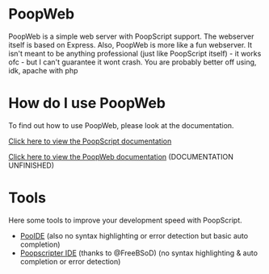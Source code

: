 # PoopWeb
PoopWeb is a simple web server with PoopScript support. The webserver itself is based on Express. Also, PoopWeb is more like a fun webserver. It isn't meant to be anything professional (just like PoopScript itself) - it works ofc - but I can't guarantee it wont crash. You are probably better off using, idk, apache with php

# How do I use PoopWeb
To find out how to use PoopWeb, please look at the documentation.

[Click here to view the PoopScript documentation](https://goldenretriveryt.github.io/PoopScript/)

[Click here to view the PoopWeb documentation](https://goldenretriveryt.github.io/PoopWeb/) (DOCUMENTATION UNFINISHED)

# Tools
Here some tools to improve your development speed with PoopScript.
* [PooIDE](https://goldenretriveryt.github.io/PoopScript/pooide/) (also no syntax highlighting or error detection but basic auto completion)
* [Poopscripter IDE](https://github.com/FreeBSoD/Poopscripter/) (thanks to @FreeBSoD) (no syntax highlighting & auto completion or error detection)
